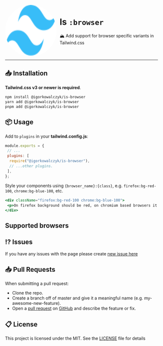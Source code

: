 <img width="170" height="170" align="left" style="float: left; margin: 0 10px 0 0; border-radius: 50%;" alt="Tailwindcss" src="https://raw.githubusercontent.com/IgorKowalczyk/is-browser/main/src/images/logo.svg">

# Is `:browser`

🏔️ Add support for browser specific variants in Tailwind.css
<br><br><br>

---

## 📥 Installation

**Tailwind.css v3 or newer is required**.

```
npm install @igorkowalczyk/is-browser
yarn add @igorkowalczyk/is-browser
pnpm add @igorkowalczyk/is-browser
```

## 📦 Usage

Add to `plugins` in your **tailwind.config.js**:

```js
module.exports = {
 // ...
 plugins: [
  require("@igorkowalczyk/is-browser"),
  // ...other plugins.
 ],
};
```

Style your components using `{browser_name}:{class}`, e.g. `firefox:bg-red-100`, `chrome:bg-blue-100`, etc.

```jsx
<div className="firefox:bg-red-100 chrome:bg-blue-100">
 <p>On firefox background should be red, on chromium based browsers it should be blue</p>
</div>
```

## Supported browsers

## ⁉️ Issues

If you have any issues with the page please create [new issue here](https://github.com/igorkowalczyk/is-browser/issues)

## 📥 Pull Requests

When submitting a pull request:

- Clone the repo.
- Create a branch off of master and give it a meaningful name (e.g. my-awesome-new-feature).
- Open a [pull request](https://github.com/igorkowalczyk/is-browser/pulls) on [GitHub](https://github.com) and describe the feature or fix.

## 📋 License

This project is licensed under the MIT. See the [LICENSE](https://github.com/igorkowalczyk/is-browser/blob/master/license.md) file for details
